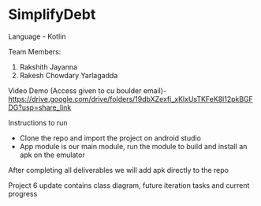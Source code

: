 # SimplifyDebt

Language - Kotlin

Team Members:

1. Rakshith Jayanna
2. Rakesh Chowdary Yarlagadda

Video Demo (Access given to cu boulder email)- https://drive.google.com/drive/folders/19dbXZexfi_xKlxUsTKFeK8l12pkBGFDG?usp=share_link

Instructions to run
- Clone the repo and import the project on android studio
- App module is our main module, run the module to build and install an apk on the emulator

After completing all deliverables we will add apk directly to the repo

Project 6 update contains class diagram, future iteration tasks and current progress
